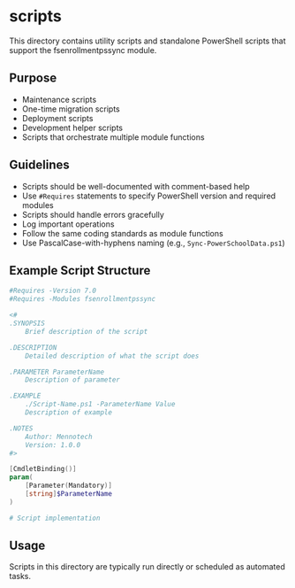 # scripts

This directory contains utility scripts and standalone PowerShell scripts that support the fsenrollmentpssync module.

## Purpose

- Maintenance scripts
- One-time migration scripts
- Deployment scripts
- Development helper scripts
- Scripts that orchestrate multiple module functions

## Guidelines

- Scripts should be well-documented with comment-based help
- Use `#Requires` statements to specify PowerShell version and required modules
- Scripts should handle errors gracefully
- Log important operations
- Follow the same coding standards as module functions
- Use PascalCase-with-hyphens naming (e.g., `Sync-PowerSchoolData.ps1`)

## Example Script Structure

```powershell
#Requires -Version 7.0
#Requires -Modules fsenrollmentpssync

<#
.SYNOPSIS
    Brief description of the script

.DESCRIPTION
    Detailed description of what the script does

.PARAMETER ParameterName
    Description of parameter

.EXAMPLE
    ./Script-Name.ps1 -ParameterName Value
    Description of example

.NOTES
    Author: Mennotech
    Version: 1.0.0
#>

[CmdletBinding()]
param(
    [Parameter(Mandatory)]
    [string]$ParameterName
)

# Script implementation
```

## Usage

Scripts in this directory are typically run directly or scheduled as automated tasks.
